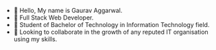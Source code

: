 - 👋 Hello, My name is Gaurav Aggarwal.
- 👀 Full Stack Web Developer.
- 🌱 Student of Bachelor of Technology in Information Technology field.
- 💞️ Looking to collaborate in the growth of any reputed IT organisation using my skills.

<!---
aggarwalgaurav1012/aggarwalgaurav1012 is a ✨ special ✨ repository because its `README.md` (this file) appears on your GitHub profile.
You can click the Preview link to take a look at your changes.
--->
